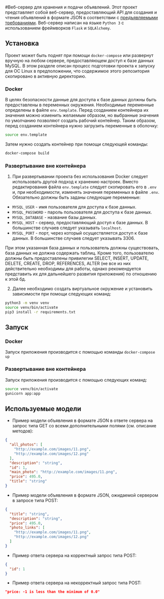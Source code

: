 #Веб-сервер для хранения и подачи объявлений.
Этот проект представляет собой веб-сервер, предоставляющий API для создания и чтения объявлений в формате JSON в соответствии с [предъявляемыми требованиями](https://github.com/avito-tech/verticals/blob/master/trainee/backend.md). Веб-сервер написан на языке `Python 3` с использованием фреймворков `Flask` и `SQLAlchemy`.


## Установка
Проект может быть поднят при помощи `docker-compose` или развернут вручную на любом сервере, предоставляющем доступ к базе данных MySQL. В этом разделе описан процесс подготовки проекта к запуску для ОС Linux в предположении, что содержимое этого репозитория скопировано в активную директорию.

### Docker
В целях безопасности данные для доступа к базе данных должны быть предоставлены в переменных окружения. Необходимые переменные определены в файле `env.template`. Перед созданием контейнера их значения можно изменить желаемым образом, но выбранные значения по умолчанию позволяют создать рабочий контейнер.
Таким образом, перед созданием контейнера нужно загрузить переменные в оболочку:
```bash
source env.template
```

Затем нужно создать контейнер при помощи следующей команды:
```bash
docker-compose build
```

### Развертывание вне контейнера
1. При развертывании проекта без использования Docker следует использовать другой подход к хранению настроек. Вместо редактирования файла `env.template` следует скопировать его в `.env` и, при необходимости, изменять значения переменных в файле `.env`. Обязательно должны быть заданы следующие переменные:
* `MYSQL_USER` - имя пользователя для доступа к базе данных.
* `MYSQL_PASSWORD` - пароль пользователя для доступа к базе данных.
* `MYSQL_DATABASE` - название базы данных.
* `MYSQL_HOST` - сервер, предоставляющий доступ к базе данных. В большинстве случаев следует указывать `localhost`.
* `MYSQL_PORT` - порт, через который осуществляется доступ к базе данных. В большинстве случаев следует указывать 3306.

При этом указанная база данных и пользователь должны существовать, база данных не должна содержать таблиц. Кроме того, пользователю должны быть предоставлены привилегии SELECT, INSERT, UPDATE, DELETE, CREATE, DROP, REFERENCES, ALTER (не все из них действительно необходимы для работы, однако рекомендуется представить их для дальнейшего развития приложения) по отношению к этой бд.

2. Далее необходимо создать виртуальное окружение и установить зависимости при помощи следующих команд:
```bash
python3 -m venv venv
source venv/bin/activate
pip3 install -r requirements.txt
```


## Запуск

### Docker
Запуск приложения производится с помощью команды `docker-compose up`

### Развертывание вне контейнера
Запуск приложения производится с помощью следующих команд:
```bash
source venv/bin/activate
gunicorn app:app
```

## Используемые модели
* Пример модели объявления в формате JSON в ответе сервера на запрос типа GET со всеми дополнительными полями (см. описание методов):
```json
{
  "all_photos": [
    "http://example.com/images/11.png",
    "http://example.com/images/12.png"
  ],
  "description": "string",
  "id": 1,
  "main_photo": "http://example.com/images/11.png",
  "price": 495.0,
  "title": "string"
}
```

* Пример модели объявления в формате JSON, ожидаемой сервером в запросе типа POST:
```json
{
  "title": "string",
  "description": "string",
  "price": 495.0,
  "photo_links": [
    "http://example.com/images/11.png",
    "http://example.com/images/12.png"
  ]
}
```

* Пример ответа сервера на корректный запрос типа POST:
```json
{
  "id": 1
}
```

* Пример ответа сервера на некорректный запрос типа POST:
```json
"price: -1 is less than the minimum of 0.0"
```
